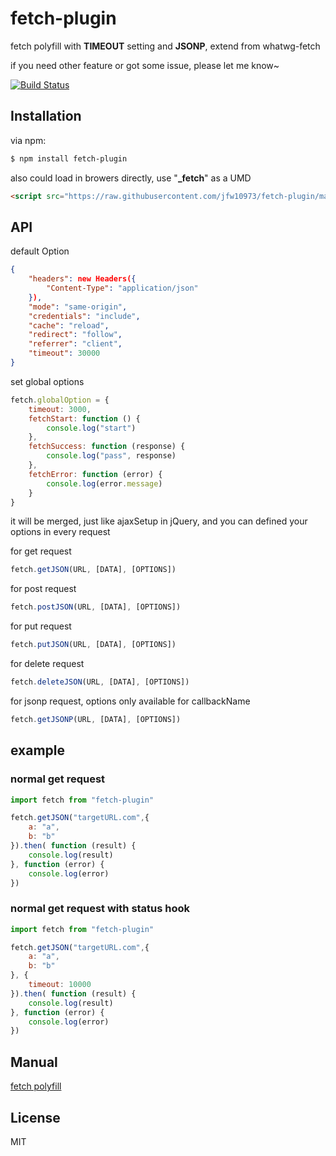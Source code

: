 # fetch-plugin

fetch polyfill with **TIMEOUT** setting and **JSONP**, extend from whatwg-fetch

if you need other feature or got some issue, please let me know~

[![Build Status](https://travis-ci.org/jfw10973/fetch-plugin.svg?branch=master)](https://travis-ci.org/jfw10973/fetch-plugin)

## Installation

via npm:

```bash
$ npm install fetch-plugin
```

also could load in browers directly, use "**_fetch**" as a UMD

```html
<script src="https://raw.githubusercontent.com/jfw10973/fetch-plugin/master/dist/index.js"></script>
```

## API

default Option

```json
{
    "headers": new Headers({
        "Content-Type": "application/json"
    }),
    "mode": "same-origin",
    "credentials": "include",
    "cache": "reload",
    "redirect": "follow",
    "referrer": "client",
    "timeout": 30000
}
```

set global options

```js
fetch.globalOption = {
    timeout: 3000,
    fetchStart: function () {
        console.log("start")
    },
    fetchSuccess: function (response) {
        console.log("pass", response)
    },
    fetchError: function (error) {
        console.log(error.message)
    }
}
```
it will be merged, just like ajaxSetup in jQuery, and you can defined your options in every request

for get request

```js
fetch.getJSON(URL, [DATA], [OPTIONS])
```

for post request

```js
fetch.postJSON(URL, [DATA], [OPTIONS])
```

for put request

```js
fetch.putJSON(URL, [DATA], [OPTIONS])
```

for delete request

```js
fetch.deleteJSON(URL, [DATA], [OPTIONS])
```

for jsonp request, options only available for callbackName

```js
fetch.getJSONP(URL, [DATA], [OPTIONS])
```

## example

### normal get request

``` js
import fetch from "fetch-plugin"

fetch.getJSON("targetURL.com",{
    a: "a",
    b: "b"
}).then( function (result) {
    console.log(result)
}, function (error) {
    console.log(error)
})
```

### normal get request with status hook

``` js
import fetch from "fetch-plugin"

fetch.getJSON("targetURL.com",{
    a: "a",
    b: "b"
}, {
    timeout: 10000
}).then( function (result) {
    console.log(result)
}, function (error) {
    console.log(error)
})
```

## Manual

[fetch polyfill](https://github.com/github/fetch)

## License

MIT
